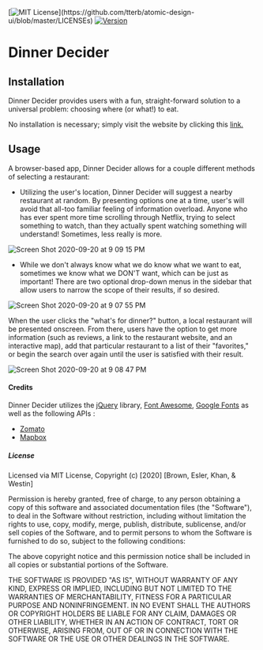 [![MIT License](https://img.shields.io/apm/l/atomic-design-ui.svg?)](https://github.com/tterb/atomic-design-ui/blob/master/LICENSEs) [![Version](https://badge.fury.io/gh/tterb%2FHyde.svg)](https://badge.fury.io/gh/tterb%2FHyde)

# Dinner Decider

## Installation

Dinner Decider provides users with a fun, straight-forward solution to a universal problem: choosing where (or what!) to eat.

No installation is necessary; simply visit the website by clicking this [link.](https://aimeecesler.github.io/dinner-decider/)

## Usage

A browser-based app, Dinner Decider allows for a couple different methods of selecting a restaurant:

- Utilizing the user's location, Dinner Decider will suggest a nearby restaurant at random. By presenting options one at a time, user's will avoid that all-too familiar feeling of information overload. Anyone who has ever spent more time scrolling through Netflix, trying to select something to watch, than they actually spent watching something will understand! Sometimes, less really is more.

![Screen Shot 2020-09-20 at 9 09 15 PM](https://user-images.githubusercontent.com/69770137/93726761-c276a900-fb85-11ea-8b19-47f9d604eacf.png)

- While we don't always know what we do know what we want to eat, sometimes we know what we DON'T want, which can be just as important! There are two optional drop-down menus in the sidebar that allow users to narrow the scope of their results, if so desired.

![Screen Shot 2020-09-20 at 9 07 55 PM](https://user-images.githubusercontent.com/69770137/93726768-cb677a80-fb85-11ea-90c7-4574d8cada88.png)

When the user clicks the "what's for dinner?" button, a local restaurant will be presented onscreen. From there, users have the option to get more information (such as reviews, a link to the restaurant website, and an interactive map), add that particular restaurant to a list of their "favorites," or begin the search over again until the user is satisfied with their result.

![Screen Shot 2020-09-20 at 9 08 47 PM](https://user-images.githubusercontent.com/69770137/93726766-c7d3f380-fb85-11ea-817d-6d2229890814.png)

#### Credits

Dinner Decider utilizes the [jQuery](https://jquery.com) library, [Font Awesome](https://fontawesome.com), [Google Fonts](https://fonts.google.com) as well as the following APIs :

- [Zomato](https://developers.zomato.com/api)
- [Mapbox](https://docs.mapbox.com/api/)

##### License

Licensed via MIT License,
Copyright (c) [2020] [Brown, Esler, Khan, & Westin]

Permission is hereby granted, free of charge, to any person obtaining a copy
of this software and associated documentation files (the "Software"), to deal
in the Software without restriction, including without limitation the rights
to use, copy, modify, merge, publish, distribute, sublicense, and/or sell
copies of the Software, and to permit persons to whom the Software is
furnished to do so, subject to the following conditions:

The above copyright notice and this permission notice shall be included in all
copies or substantial portions of the Software.

THE SOFTWARE IS PROVIDED "AS IS", WITHOUT WARRANTY OF ANY KIND, EXPRESS OR
IMPLIED, INCLUDING BUT NOT LIMITED TO THE WARRANTIES OF MERCHANTABILITY,
FITNESS FOR A PARTICULAR PURPOSE AND NONINFRINGEMENT. IN NO EVENT SHALL THE
AUTHORS OR COPYRIGHT HOLDERS BE LIABLE FOR ANY CLAIM, DAMAGES OR OTHER
LIABILITY, WHETHER IN AN ACTION OF CONTRACT, TORT OR OTHERWISE, ARISING FROM,
OUT OF OR IN CONNECTION WITH THE SOFTWARE OR THE USE OR OTHER DEALINGS IN THE
SOFTWARE.
